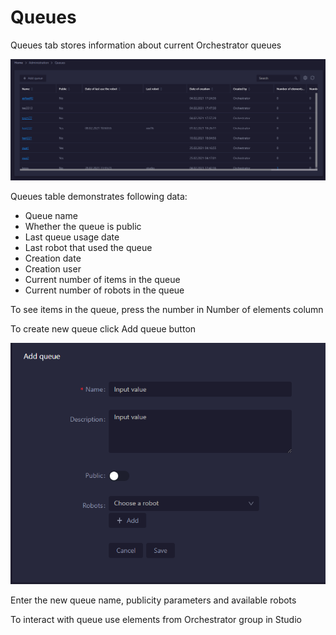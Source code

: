 # Queues

Queues tab stores information about current Orchestrator queues

![](<../../.gitbook/assets/image (20).png>)

Queues table demonstrates following data:

* Queue name
* Whether the queue is public
* Last queue usage date
* Last robot that used the queue
* Creation date
* Creation user
* Current number of items in the queue
* Current number of robots in the queue

To see items in the queue, press the number in Number of elements column

To create new queue click Add queue button

![](<../../.gitbook/assets/image (83).png>)

Enter the new queue name, publicity parameters and available robots&#x20;

To interact with queue use elements from Orchestrator group in Studio
